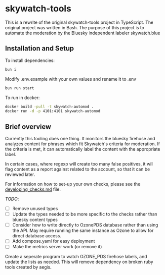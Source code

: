 # skywatch-tools

This is a rewrite of the original skywatch-tools project in TypeScript. The original project was written in Bash. The purpose of this project is to automate the moderation by the Bluesky independent labeler skywatch.blue

## Installation and Setup

To install dependencies:

```bash
bun i
```

Modify .env.example with your own values and rename it to .env

```bash
bun run start
```

To run in docker:

```bash
docker build -pull -t skywatch-automod .
docker run -d -p 4101:4101 skywatch-automod
```

## Brief overview

Currently this tooling does one thing. It monitors the bluesky firehose and analyzes content for phrases which fit Skywatch's criteria for moderation. If the criteria is met, it can automatically label the content with the appropriate label.

In certain cases, where regexp will create too many false positives, it will flag content as a report against related to the account, so that it can be reviewed later.

For information on how to set-up your own checks, please see the [developing_checks.md](./src/developing_checks.md) file.

_TODO_:

- [ ] Remove unused types
- [ ] Update the types needed to be more specific to the checks rather than bluesky content types
- [ ] Consider how to write directly to OzonePDS database rather than using the API. May require running the same instance as Ozone to allow for direct database access.
- [ ] Add compose.yaml for easy deployment
- [ ] Make the metrics server work (or remove it)

Create a seperate program to watch OZONE_PDS firehose labels, and update the lists as needed. This will remove dependency on broken ruby tools created by aegis.
